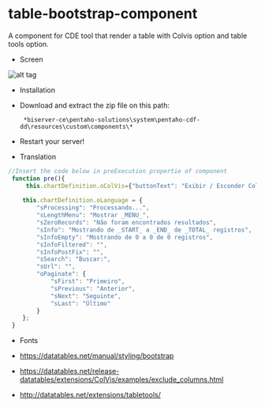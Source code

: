 table-bootstrap-component
=========================

A component for CDE tool that render a table with Colvis option and table tools option.

* Screen 

![alt tag](https://raw.githubusercontent.com/fernandommota/table-bootstrap-component/master/images/screen.png)


* Installation 

 - Download and extract the zip file on this path:
 
        *biserver-ce\pentaho-solutions\system\pentaho-cdf-dd\resources\custom\components\*
 
 - Restart your server!


* Translation 
```JavaScript
//Insert the code below in preExecution propertie of component
 function pre(){
     this.chartDefinition.oColVis={"buttonText": "Exibir / Esconder Colunas"};
   
 	this.chartDefinition.oLanguage = {
 		"sProcessing": "Processando...",
 		"sLengthMenu": "Mostrar _MENU_", 
 		"sZeroRecords": "Não foram encontrados resultados",
 		"sInfo": "Mostrando de _START_ a _END_ de _TOTAL_ registros",
 		"sInfoEmpty": "Mostrando de 0 a 0 de 0 registros",
 		"sInfoFiltered": "",
 		"sInfoPostFix": "",
 		"sSearch": "Buscar:",
 		"sUrl": "",
 		"oPaginate": {
 			"sFirst": "Primeiro",
 			"sPrevious": "Anterior",
 			"sNext": "Seguinte",
 			"sLast": "Último" 
 		}
 	};
 }
```
* Fonts

 - https://datatables.net/manual/styling/bootstrap

 - https://datatables.net/release-datatables/extensions/ColVis/examples/exclude_columns.html

 - http://datatables.net/extensions/tabletools/
